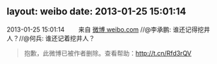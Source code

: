 layout: weibo
date: 2013-01-25 15:01:14
---
<meta name="referrer" content="no-referrer" />

2013-01-25 15:01:14  &nbsp;&nbsp;&nbsp;&nbsp;&nbsp;&nbsp; 来自 <a href="http://weibo.com/" rel="nofollow">微博 weibo.com</a>
//@李承鹏: 谁还记得挖井人？//@何兵: 谁还记着挖井人？
>  抱歉，此微博已被作者删除。查看帮助：http://t.cn/Rfd3rQV
